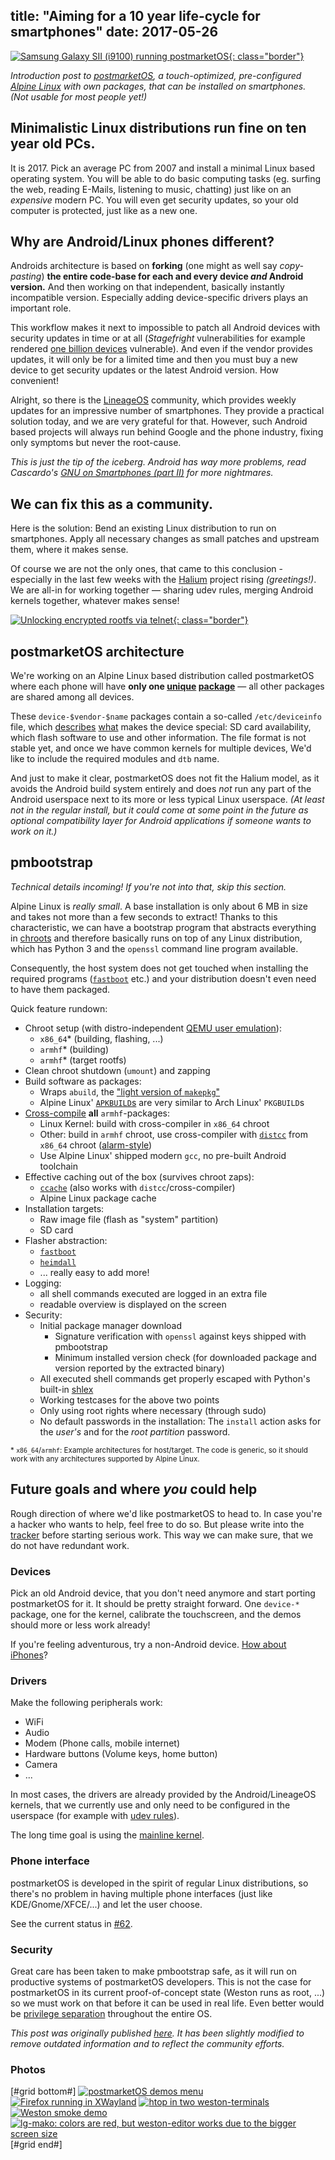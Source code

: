 title: "Aiming for a 10 year life-cycle for smartphones"
date:  2017-05-26
---

[![Samsung Galaxy SII (i9100) running postmarketOS](/static/img/2017-05-26/i9100-filled-thumb.jpg){: class="border"}](/static/img/2017-05-26/i9100-filled.jpg)

_Introduction post to [postmarketOS](https://github.com/postmarketOS/), a touch-optimized, pre-configured [Alpine Linux](https://alpinelinux.org/) with own packages, that can be installed on smartphones. (Not usable for most people yet!)_

## Minimalistic Linux distributions run fine on ten year old PCs.
It is 2017\. Pick an average PC from 2007 and install a minimal Linux based operating system. You will be able to do basic computing tasks (eg. surfing the web, reading E-Mails, listening to music, chatting) just like on an _expensive_ modern PC. You will even get security updates, so your old computer is protected, just like as a new one.

## Why are Android/Linux phones different?

Androids architecture is based on **forking** (one might as well say _copy-pasting_) **the entire code-base for each and every device _and_ Android version.** And then working on that independent, basically instantly incompatible version. Especially adding device-specific drivers plays an important role.

This workflow makes it next to impossible to patch all Android devices with security updates in time or at all (_Stagefright_ vulnerabilities for example rendered [one billion devices](https://threatpost.com/stagefright-2-0-vulnerabilities-affect-1-billion-android-devices/114863/) vulnerable). And even if the vendor provides updates, it will only be for a limited time and then you must buy a new device to get security updates or the latest Android version. How convenient!

Alright, so there is the [LineageOS](https://lineageos.org/) community, which provides weekly updates for an impressive number of smartphones. They provide a practical solution today, and we are very grateful for that. However, such Android based projects will always run behind Google and the phone industry, fixing only symptoms but never the root-cause.

_This is just the tip of the iceberg. Android has way more problems, read Cascardo's [GNU on Smartphones (part II)](https://cascardo.eti.br/blog/GNU_on_Smartphones_part_II/) for more nightmares._

## We can fix this as a community.

Here is the solution: Bend an existing Linux distribution to run on smartphones. Apply all necessary changes as small patches and upstream them, where it makes sense.

Of course we are not the only ones, that came to this conclusion - especially in the last few weeks with the [Halium](https://halium.org/) project rising _(greetings!)_. We are all-in for working together — sharing udev rules, merging Android kernels together, whatever makes sense!

[![Unlocking encrypted rootfs via telnet](https://ollieparanoid.github.io/img/2017-05-26/i9100/telnet-thumb.jpg "Unlocking encrypted rootfs via telnet"){: class="border"}](https://ollieparanoid.github.io/img/2017-05-26/i9100/telnet.jpg)

## postmarketOS architecture

We're working on an Alpine Linux based distribution called postmarketOS where each phone will have **only one [unique](https://github.com/postmarketOS/pmbootstrap/tree/master/aports/device/device-samsung-i9100/) [package](https://github.com/postmarketOS/pmbootstrap/tree/master/aports/device/device-lg-mako)** — all other packages are shared among all devices.

These `device-$vendor-$name` packages contain a so-called `/etc/deviceinfo` file, which [describes](https://github.com/postmarketOS/pmbootstrap/blob/master/aports/device/device-samsung-i9100/deviceinfo) [what](https://github.com/postmarketOS/pmbootstrap/blob/master/aports/device/device-lg-mako/deviceinfo) makes the device special: SD card availability, which flash software to use and other information. The file format is not stable yet, and once we have common kernels for multiple devices, We'd like to include the required modules and `dtb` name.

And just to make it clear, postmarketOS does not fit the Halium model, as it avoids the Android build system entirely and does _not_ run any part of the Android userspace next to its more or less typical Linux userspace. _(At least not in the regular install, but it could come at some point in the future as optional compatibility layer for Android applications if someone wants to work on it.)_

## pmbootstrap

_Technical details incoming! If you're not into that, skip this section._

Alpine Linux is _really small_. A base installation is only about 6 MB in size and takes not more than a few seconds to extract! Thanks to this characteristic, we can have a bootstrap program that abstracts everything in [chroots](https://en.wikipedia.org/wiki/chroot) and therefore basically runs on top of any Linux distribution, which has Python 3 and the `openssl` command line program available.

Consequently, the host system does not get touched when installing the required programs ([`fastboot`](https://en.wikipedia.org/wiki/Android_software_development#Fastboot) etc.) and your distribution doesn't even need to have them packaged.

Quick feature rundown:

*   Chroot setup (with distro-independent [QEMU user emulation](https://wiki.debian.org/QemuUserEmulation)):
    *   `x86_64`* (building, flashing, ...)
    *   `armhf`* (building)
    *   `armhf`* (target rootfs)
*   Clean chroot shutdown (`umount`) and zapping
*   Build software as packages:
    *   Wraps `abuild`, the ["light version of `makepkg`"](https://github.com/alpinelinux/abuild/blob/master/abuild.in#L3)
    *   Alpine Linux' [`APKBUILD`s](https://wiki.alpinelinux.org/wiki/APKBUILD_Reference) are very similar to Arch Linux' `PKGBUILD`s
*   [Cross-compile](https://en.wikipedia.org/wiki/Cross_compiler) **all** `armhf`-packages:
    *   Linux Kernel: build with cross-compiler in `x86_64` chroot
    *   Other: build in `armhf` chroot, use cross-compiler with [`distcc`](https://en.wikipedia.org/wiki/distcc) from `x86_64` chroot ([alarm-style](https://archlinuxarm.org/wiki/Distcc_Cross-Compiling))
    *   Use Alpine Linux' shipped modern `gcc`, no pre-built Android toolchain
*   Effective caching out of the box (survives chroot zaps):
    *   [`ccache`](https://ccache.samba.org/) (also works with `distcc`/cross-compiler)
    *   Alpine Linux package cache
*   Installation targets:
    *   Raw image file (flash as "system" partition)
    *   SD card
*   Flasher abstraction:
    *   [`fastboot`](https://en.wikipedia.org/wiki/Android_software_development#Fastboot)
    *   [`heimdall`](http://glassechidna.com.au/heimdall/)
    *   ... really easy to add more!
*   Logging:
    *   all shell commands executed are logged in an extra file
    *   readable overview is displayed on the screen
*   Security:
    *   Initial package manager download
        *   Signature verification with `openssl` against keys shipped with pmbootstrap
        *   Minimum installed version check (for downloaded package and version reported by the extracted binary)
    *   All executed shell commands get properly escaped with Python's built-in [shlex](https://docs.python.org/3/library/shlex.html)
    *   Working testcases for the above two points
    *   Only using root rights where necessary (through sudo)
    *   No default passwords in the installation: The `install` action asks for the _user's_ and for the _root partition_ password.

<small>* `x86_64`/`armhf`: Example architectures for host/target. The code is generic, so it should work with any architectures supported by Alpine Linux.</small>

## Future goals and where *you* could help

Rough direction of where we'd like postmarketOS to head to. In case you're a hacker who wants to help, feel free to do so. But please write into the [tracker](https://github.com/postmarketOS/pmbootstrap/issues) before starting serious work. This way we can make sure, that we do not have redundant work.

### Devices

Pick an old Android device, that you don't need anymore and start porting postmarketOS for it. It should be pretty straight forward. One `device-*` package, one for the kernel, calibrate the touchscreen, and the demos should more or less work already!

If you're feeling adventurous, try a non-Android device. [How about iPhones](https://en.wikipedia.org/wiki/OpeniBoot)?

### Drivers

Make the following peripherals work:

*   WiFi
*   Audio
*   Modem (Phone calls, mobile internet)
*   Hardware buttons (Volume keys, home button)
*   Camera
*   ...

In most cases, the drivers are already provided by the Android/LineageOS kernels, that we currently use and only need to be configured in the userspace (for example with [udev rules](https://en.wikipedia.org/wiki/Udev)).

The long time goal is using the [mainline kernel](https://lwn.net/Articles/680109/).

### Phone interface

postmarketOS is developed in the spirit of regular Linux distributions, so there's no problem in having multiple phone interfaces (just like KDE/Gnome/XFCE/...) and let the user choose.

See the current status in [#62](https://github.com/postmarketOS/pmbootstrap/issues/62).

### Security

Great care has been taken to make pmbootstrap safe, as it will run on productive systems of postmarketOS developers. This is not the case for postmarketOS in its current proof-of-concept state (Weston runs as root, ...) so we must work on that before it can be used in real life. Even better would be [privilege separation](https://en.wikipedia.org/wiki/Privilege_separation) throughout the entire OS.

*This post was originally published [here](https://ollieparanoid.github.io/post/postmarketOS). It has been slightly modified to remove outdated information and to reflect the community efforts.*

### Photos


[#grid bottom#]
[![postmarketOS demos menu](/static/img/2017-05-26/i9100-demos-thumb.jpg)](/static/img/2017-05-26/i9100-demos.jpg)
[![Firefox running in XWayland](/static/img/2017-05-26/i9100-firefox-thumb.jpg)](/static/img/2017-05-26/i9100-firefox.jpg)
[![htop in two weston-terminals](/static/img/2017-05-26/i9100-htop-thumb.jpg)](/static/img/2017-05-26/i9100-htop.jpg)
[![Weston smoke demo](/static/img/2017-05-26/i9100-smoke-thumb.jpg)](/static/img/2017-05-26/i9100-smoke.jpg)
[![lg-mako: colors are red, but weston-editor works due to the bigger screen size](/static/img/2017-05-26/mako-editor-thumb.jpg)](/static/img/2017-05-26/mako-editor.jpg)
[#grid end#]
